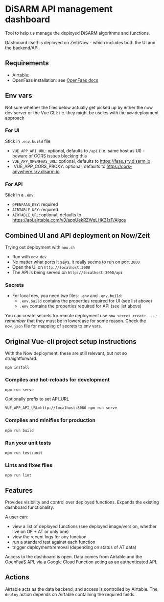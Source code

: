 # DiSARM API management dashboard

Tool to help us manage the deployed DiSARM algorithms and functions.

Dashboard itself is deployed on Zeit/Now - which includes both the UI and the backend/API.

## Requirements

- Airtable: 
- OpenFaas installation: see [OpenFaas docs](https://www.openfaas.com/)

## Env vars

Not sure whether the files below actually get picked up by either the now dev server or the Vue CLI: i.e. they might be useles with the `now` deployment approach

### For UI
Stick in `.env.build` file
- `VUE_APP_API_URL`: optional, defaults to `/api` (i.e. same host as UI) - beware of CORS issues blocking this
- `VUE_APP_OPENFAAS_URL`: optional, defaults to https://faas.srv.disarm.io
- `VUE_APP_CORS_PROXY: optional, defaults to https://cors-anywhere.srv.disarm.io

### For API
Stick in a `.env`
- `OPENFAAS_KEY`: required
- `AIRTABLE_KEY`: required
- `AIRTABLE_URL`: optional, defaults to https://api.airtable.com/v0/appUekRZWqLHK31zF/Algos


## Combined UI and API deployment on Now/Zeit

Trying out deployment with `now.sh`

- Run with `now dev`
- No matter what ports it says, it really seems to run on port `3000`
- Open the UI on `http://localhost:3000`
- The API is being served on `http://localhost:3000/api`


### Secrets

- For local dev, you need two files: `.env` and `.env.build`:
  - `.env.build` contains the properties required for UI (see list above)
  - `.env` contains the properties required for API (see list above)

You can create secrets for remote deployment use `now secret create ...` - *remember* that they must be in lowercase for some reason. Check the `now.json` file for mapping of secrets to env vars.

## Original Vue-cli project setup instructions

With the Now deployment, these are still relevant, but not so straightforward.

```
npm install
```

### Compiles and hot-reloads for development
```
npm run serve
```

Optionally prefix to set API_URL

```
VUE_APP_API_URL=http://localhost:8080 npm run serve
```

### Compiles and minifies for production
```
npm run build
```

### Run your unit tests
```
npm run test:unit
```

### Lints and fixes files
```
npm run lint
```

## Features

Provides visibility and control over deployed functions. Expands the existing dashboard functionality.

A user can:
- view a list of deployed functions (see deployed image/version, whether live on OF + AT or only one)
- view the recent logs for any function
- run a standard test against each function
- trigger deployment/removal (depending on status of AT data)

Access to the dashboard is open. Data comes from Airtable and the OpenFaaS API, via a Google Cloud Function acting as an authenticated API.

## Actions

Airtable acts as the data backend, and access is controlled by Airtable. The `deploy` action depends on Airtable containing the required fields.

